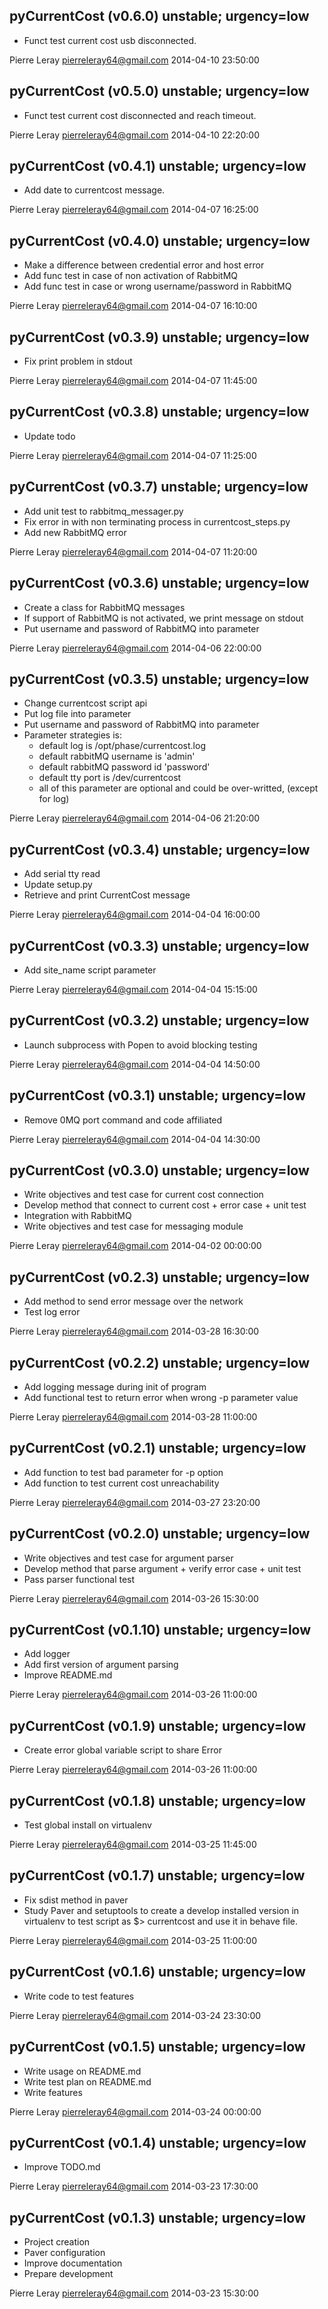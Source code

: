 pyCurrentCost (v0.6.0) unstable; urgency=low
--------------------------------------------

* Funct test current cost usb disconnected.

Pierre Leray <pierreleray64@gmail.com>  2014-04-10 23:50:00

pyCurrentCost (v0.5.0) unstable; urgency=low
--------------------------------------------

* Funct test current cost disconnected and reach timeout.

Pierre Leray <pierreleray64@gmail.com>  2014-04-10 22:20:00

pyCurrentCost (v0.4.1) unstable; urgency=low
--------------------------------------------

* Add date to currentcost message.

Pierre Leray <pierreleray64@gmail.com>  2014-04-07 16:25:00

pyCurrentCost (v0.4.0) unstable; urgency=low
--------------------------------------------

* Make a difference between credential error and host error
* Add func test in case of non activation of RabbitMQ
* Add func test in case or wrong username/password in RabbitMQ

Pierre Leray <pierreleray64@gmail.com>  2014-04-07 16:10:00

pyCurrentCost (v0.3.9) unstable; urgency=low
--------------------------------------------

* Fix print problem in stdout

Pierre Leray <pierreleray64@gmail.com>  2014-04-07 11:45:00

pyCurrentCost (v0.3.8) unstable; urgency=low
--------------------------------------------

* Update todo

Pierre Leray <pierreleray64@gmail.com>  2014-04-07 11:25:00

pyCurrentCost (v0.3.7) unstable; urgency=low
--------------------------------------------

* Add unit test to rabbitmq_messager.py
* Fix error in with non terminating process in currentcost_steps.py
* Add new RabbitMQ error

Pierre Leray <pierreleray64@gmail.com>  2014-04-07 11:20:00

pyCurrentCost (v0.3.6) unstable; urgency=low
--------------------------------------------

* Create a class for RabbitMQ messages
* If support of RabbitMQ is not activated, we print message on stdout
* Put username and password of RabbitMQ into parameter

Pierre Leray <pierreleray64@gmail.com>  2014-04-06 22:00:00

pyCurrentCost (v0.3.5) unstable; urgency=low
--------------------------------------------

* Change currentcost script api
* Put log file into parameter
* Put username and password of RabbitMQ into parameter
* Parameter strategies is:
    * default log is /opt/phase/currentcost.log
    * default rabbitMQ username is 'admin'
    * default rabbitMQ password id 'password'
    * default tty port is /dev/currentcost
    * all of this parameter are optional and could be over-writted, (except for log)

Pierre Leray <pierreleray64@gmail.com>  2014-04-06 21:20:00

pyCurrentCost (v0.3.4) unstable; urgency=low
--------------------------------------------

* Add serial tty read
* Update setup.py
* Retrieve and print CurrentCost message

Pierre Leray <pierreleray64@gmail.com>  2014-04-04 16:00:00

pyCurrentCost (v0.3.3) unstable; urgency=low
--------------------------------------------

* Add site_name script parameter

Pierre Leray <pierreleray64@gmail.com>  2014-04-04 15:15:00

pyCurrentCost (v0.3.2) unstable; urgency=low
--------------------------------------------

* Launch subprocess with Popen to avoid blocking testing

Pierre Leray <pierreleray64@gmail.com>  2014-04-04 14:50:00

pyCurrentCost (v0.3.1) unstable; urgency=low
--------------------------------------------

* Remove 0MQ port command and code affiliated

Pierre Leray <pierreleray64@gmail.com>  2014-04-04 14:30:00

pyCurrentCost (v0.3.0) unstable; urgency=low
--------------------------------------------

* Write objectives and test case for current cost connection
* Develop method that connect to current cost + error case + unit test
* Integration with RabbitMQ
* Write objectives and test case for messaging module

Pierre Leray <pierreleray64@gmail.com>  2014-04-02 00:00:00

pyCurrentCost (v0.2.3) unstable; urgency=low
--------------------------------------------

* Add method to send error message over the network
* Test log error

Pierre Leray <pierreleray64@gmail.com>  2014-03-28 16:30:00

pyCurrentCost (v0.2.2) unstable; urgency=low
--------------------------------------------

* Add logging message during init of program
* Add functional test to return error when wrong -p parameter value

Pierre Leray <pierreleray64@gmail.com>  2014-03-28 11:00:00

pyCurrentCost (v0.2.1) unstable; urgency=low
--------------------------------------------

* Add function to test bad parameter for -p option
* Add function to test current cost unreachability

Pierre Leray <pierreleray64@gmail.com>  2014-03-27 23:20:00

pyCurrentCost (v0.2.0) unstable; urgency=low
--------------------------------------------

* Write objectives and test case for argument parser
* Develop method that parse argument + verify error case + unit test
* Pass parser functional test

Pierre Leray <pierreleray64@gmail.com>  2014-03-26 15:30:00

pyCurrentCost (v0.1.10) unstable; urgency=low
---------------------------------------------

* Add logger
* Add first version of argument parsing
* Improve README.md

Pierre Leray <pierreleray64@gmail.com>  2014-03-26 11:00:00

pyCurrentCost (v0.1.9) unstable; urgency=low
--------------------------------------------

* Create error global variable script to share Error

Pierre Leray <pierreleray64@gmail.com>  2014-03-26 11:00:00

pyCurrentCost (v0.1.8) unstable; urgency=low
--------------------------------------------

* Test global install on virtualenv

Pierre Leray <pierreleray64@gmail.com>  2014-03-25 11:45:00

pyCurrentCost (v0.1.7) unstable; urgency=low
--------------------------------------------

* Fix sdist method in paver
* Study Paver and setuptools to create a develop installed version in virtualenv to test script as $> currentcost and use it in behave file.

Pierre Leray <pierreleray64@gmail.com>  2014-03-25 11:00:00

pyCurrentCost (v0.1.6) unstable; urgency=low
--------------------------------------------

* Write code to test features

Pierre Leray <pierreleray64@gmail.com>  2014-03-24 23:30:00

pyCurrentCost (v0.1.5) unstable; urgency=low
--------------------------------------------

* Write usage on README.md
* Write test plan on README.md
* Write features 

Pierre Leray <pierreleray64@gmail.com>  2014-03-24 00:00:00

pyCurrentCost (v0.1.4) unstable; urgency=low
--------------------------------------------

* Improve TODO.md 

Pierre Leray <pierreleray64@gmail.com>  2014-03-23 17:30:00

pyCurrentCost (v0.1.3) unstable; urgency=low
--------------------------------------------

* Project creation
* Paver configuration
* Improve documentation
* Prepare development 

Pierre Leray <pierreleray64@gmail.com>  2014-03-23 15:30:00